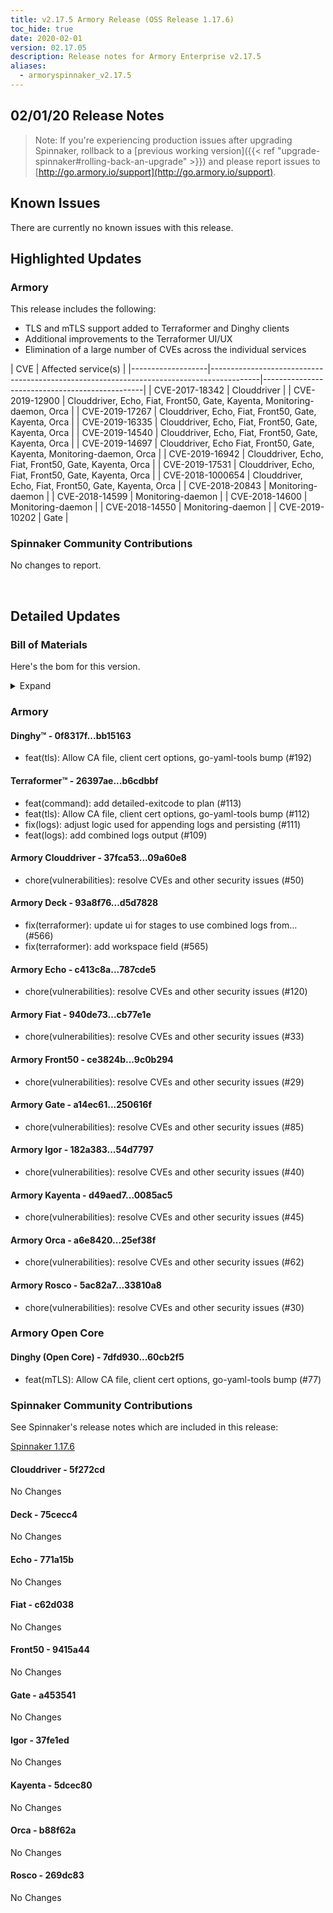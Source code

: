 ```yaml
---
title: v2.17.5 Armory Release (OSS Release 1.17.6)
toc_hide: true
date: 2020-02-01
version: 02.17.05
description: Release notes for Armory Enterprise v2.17.5
aliases:
  - armoryspinnaker_v2.17.5
---
```


## 02/01/20 Release Notes


> Note: If you're experiencing production issues after upgrading Spinnaker, rollback to a [previous working version]({{< ref "upgrade-spinnaker#rolling-back-an-upgrade" >}}) and please report issues to [http://go.armory.io/support](http://go.armory.io/support).

## Known Issues

There are currently no known issues with this release.

## Highlighted Updates

### Armory
This release includes the following:

- TLS and mTLS support added to Terraformer and Dinghy clients
- Additional improvements to the Terraformer UI/UX
- Elimination of a large number of CVEs across the individual services

| CVE | Affected service(s) |
|-------------------|------------------------------------------------------------------------------------------|------------------------------------------------|
| CVE-2017-18342 | Clouddriver |
| CVE-2019-12900 | Clouddriver, Echo, Fiat, Front50, Gate, Kayenta, Monitoring-daemon, Orca |
| CVE-2019-17267 | Clouddriver, Echo, Fiat, Front50, Gate, Kayenta, Orca |
| CVE-2019-16335 | Clouddriver, Echo, Fiat, Front50, Gate, Kayenta, Orca  |
| CVE-2019-14540 | Clouddriver, Echo, Fiat, Front50, Gate, Kayenta, Orca  |
| CVE-2019-14697 | Clouddriver, Echo Fiat, Front50, Gate, Kayenta, Monitoring-daemon, Orca |
| CVE-2019-16942 | Clouddriver, Echo, Fiat, Front50, Gate, Kayenta, Orca  |
| CVE-2019-17531 | Clouddriver, Echo, Fiat, Front50, Gate, Kayenta, Orca  |
| CVE-2018-1000654 | Clouddriver, Echo, Fiat, Front50, Gate, Kayenta, Orca  |
| CVE-2018-20843 | Monitoring-daemon |
| CVE-2018-14599 | Monitoring-daemon |
| CVE-2018-14600 | Monitoring-daemon |
| CVE-2018-14550 | Monitoring-daemon |
| CVE-2019-10202 | Gate |

###  Spinnaker Community Contributions

No changes to report.

<br>

## Detailed Updates

### Bill of Materials
Here's the bom for this version.
<details><summary>Expand</summary>
<pre class="highlight">
<code>version: 2.17.5-rc4012
timestamp: "2020-01-31 22:34:06"
services:
  clouddriver:
    version: 6.4.4-09a60e8-5f272cd-rc1069
  deck:
    version: 2.13.4-d5d7828-75cecc4-rc254
  dinghy:
    version: 0.0.4-bb15163-rc2012
  echo:
    version: 2.9.1-787cde5-771a15b-rc593
  fiat:
    version: 1.8.3-cb77e1e-c62d038-rc1069
  front50:
    version: 0.20.1-9c0b294-9415a44-rc1066
  gate:
    version: 1.13.0-250616f-a453541-rc2208
  igor:
    version: 1.7.0-54d7797-37fe1ed-rc912
  kayenta:
    version: 0.12.0-0085ac5-5dcec80-rc822
  monitoring-daemon:
    version: 0.16.0-cbc7624-rc2
  monitoring-third-party:
    version: 0.16.0-cbc7624-rc2
  orca:
    version: 2.11.2-25ef38f-b88f62a-rc953
  rosco:
    version: 0.15.1-33810a8-269dc83-rc905
  terraformer:
    version: 0.0.2-b6cdbbf-rc20
dependencies:
  redis:
    version: 2:2.8.4-2
artifactSources:
  dockerRegistry: docker.io/armory</code>
</pre>
</details>



### Armory
#### Dinghy&trade; - 0f8317f...bb15163
- feat(tls): Allow CA file, client cert options, go-yaml-tools bump (#192)

#### Terraformer&trade; - 26397ae...b6cdbbf
 - feat(command): add detailed-exitcode to plan (#113)
 - feat(tls): Allow CA file, client cert options, go-yaml-tools bump (#112)
 - fix(logs): adjust logic used for appending logs and persisting (#111)
 - feat(logs): add combined logs output (#109)

#### Armory Clouddriver  - 37fca53...09a60e8
 - chore(vulnerabilities): resolve CVEs and other security issues (#50)

#### Armory Deck  - 93a8f76...d5d7828
 - fix(terraformer): update ui for stages to use combined logs from... (#566)
 - fix(terraformer): add workspace field (#565)

#### Armory Echo  - c413c8a...787cde5
 - chore(vulnerabilities): resolve CVEs and other security issues (#120)

#### Armory Fiat  - 940de73...cb77e1e
 - chore(vulnerabilities): resolve CVEs and other security issues (#33)

#### Armory Front50  - ce3824b...9c0b294
 - chore(vulnerabilities): resolve CVEs and other security issues (#29)

#### Armory Gate  - a14ec61...250616f
 - chore(vulnerabilities): resolve CVEs and other security issues (#85)

#### Armory Igor  - 182a383...54d7797
 - chore(vulnerabilities): resolve CVEs and other security issues (#40)

#### Armory Kayenta  - d49aed7...0085ac5
 - chore(vulnerabilities): resolve CVEs and other security issues (#45)

#### Armory Orca  - a6e8420...25ef38f
 - chore(vulnerabilities): resolve CVEs and other security issues (#62)

#### Armory Rosco  - 5ac82a7...33810a8
 - chore(vulnerabilities): resolve CVEs and other security issues (#30)


### Armory Open Core
#### Dinghy (Open Core) - 7dfd930...60cb2f5
 - feat(mTLS): Allow CA file, client cert options, go-yaml-tools bump (#77)

###  Spinnaker Community Contributions
See Spinnaker's release notes which are included in this release:

[Spinnaker 1.17.6](https://www.spinnaker.io/community/releases/versions/1-17-6-changelog#individual-service-changes)

#### Clouddriver  - 5f272cd
No Changes

#### Deck  - 75cecc4
No Changes

#### Echo  - 771a15b
No Changes

#### Fiat  - c62d038
No Changes

#### Front50  - 9415a44
No Changes

#### Gate  - a453541
No Changes

#### Igor  - 37fe1ed
No Changes

#### Kayenta  - 5dcec80
No Changes

#### Orca  - b88f62a
No Changes

#### Rosco  - 269dc83
No Changes
